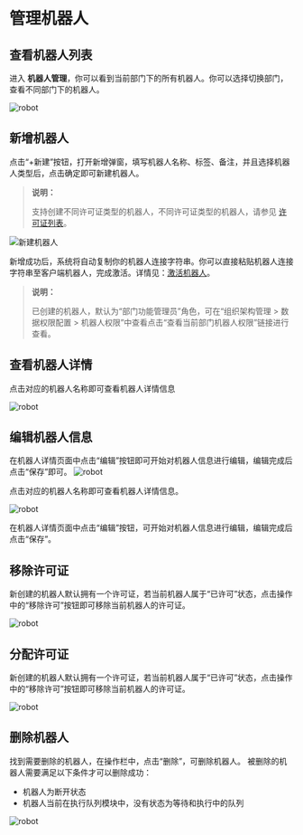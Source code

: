 # 管理机器人

## 查看机器人列表

进入 **机器人管理**，你可以看到当前部门下的所有机器人。你可以选择切换部门，查看不同部门下的机器人。

 ![robot](https://docimages.blob.core.chinacloudapi.cn/images/Console/robot/robot/%E6%9C%BA%E5%99%A8%E4%BA%BA%E4%B8%BB%E9%A1%B5.png)

## 新增机器人

点击“+新建”按钮，打开新增弹窗，填写机器人名称、标签、备注，并且选择机器人类型后，点击确定即可新建机器人。

> **说明：**
>
> 支持创建不同许可证类型的机器人，不同许可证类型的机器人，请参见 [许可证列表](../management/license/useLicense.md)。

 ![新建机器人](https://docimages.blob.core.chinacloudapi.cn/images/Console/createrobot20210628.png)

 新增成功后，系统将自动复制你的机器人连接字符串。你可以直接粘贴机器人连接字符串至客户端机器人，完成激活。详情见：[激活机器人](./../../Robot/license.md)。

> **说明：**
>
> 已创建的机器人，默认为“部门功能管理员”角色，可在“组织架构管理 > 数据权限配置 > 机器人权限”中查看点击“查看当前部门机器人权限”链接进行查看。

## 查看机器人详情

点击对应的机器人名称即可查看机器人详情信息

 ![robot](https://docimages.blob.core.chinacloudapi.cn/images/Console/robot/robot/%E6%9F%A5%E7%9C%8B%E5%8F%8A%E7%BC%96%E8%BE%91%E6%9C%BA%E5%99%A8%E4%BA%BA%E8%AF%A6%E6%83%85-1.png)

## 编辑机器人信息

在机器人详情页面中点击“编辑”按钮即可开始对机器人信息进行编辑，编辑完成后点击“保存”即可。
![robot](https://docimages.blob.core.chinacloudapi.cn/images/Console/robot/robot/%E6%9F%A5%E7%9C%8B%E5%8F%8A%E7%BC%96%E8%BE%91%E6%9C%BA%E5%99%A8%E4%BA%BA%E8%AF%A6%E6%83%85-2.png)

点击对应的机器人名称即可查看机器人详情信息。

 ![robot](https://docimages.blob.core.chinacloudapi.cn/images/Console/robot/editrobot.png)

在机器人详情页面中点击“编辑”按钮，可开始对机器人信息进行编辑，编辑完成后点击“保存”。

## 移除许可证

新创建的机器人默认拥有一个许可证，若当前机器人属于“已许可”状态，点击操作中的“移除许可”按钮即可移除当前机器人的许可证。

 ![robot](https://docimages.blob.core.chinacloudapi.cn/images/Console/robot/robot/%E7%A7%BB%E9%99%A4%E8%AE%B8%E5%8F%AF%E8%AF%81.png)

## 分配许可证

新创建的机器人默认拥有一个许可证，若当前机器人属于“已许可”状态，点击操作中的“移除许可”按钮即可移除当前机器人的许可证。

 ![robot](https://docimages.blob.core.chinacloudapi.cn/images/Console/robot/robot/%E7%A7%BB%E9%99%A4%E8%AE%B8%E5%8F%AF%E8%AF%81.png)

## 删除机器人

找到需要删除的机器人，在操作栏中，点击“删除”，可删除机器人。 被删除的机器人需要满足以下条件才可以删除成功：

- 机器人为断开状态
- 机器人当前在执行队列模块中，没有状态为等待和执行中的队列

 ![robot](https://docimages.blob.core.chinacloudapi.cn/images/Console/robot/robot/%E5%88%A0%E9%99%A4%E6%9C%BA%E5%99%A8%E4%BA%BA.png)
